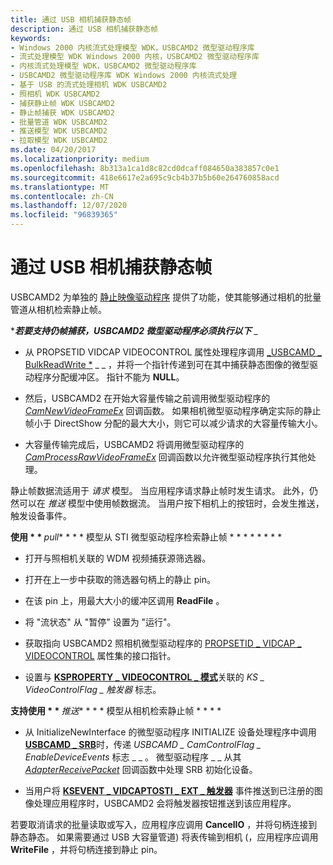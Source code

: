 ```yaml
---
title: 通过 USB 相机捕获静态帧
description: 通过 USB 相机捕获静态帧
keywords:
- Windows 2000 内核流式处理模型 WDK，USBCAMD2 微型驱动程序库
- 流式处理模型 WDK Windows 2000 内核，USBCAMD2 微型驱动程序库
- 内核流式处理模型 WDK，USBCAMD2 微型驱动程序库
- USBCAMD2 微型驱动程序库 WDK Windows 2000 内核流式处理
- 基于 USB 的流式处理相机 WDK USBCAMD2
- 照相机 WDK USBCAMD2
- 捕获静止帧 WDK USBCAMD2
- 静止帧捕获 WDK USBCAMD2
- 批量管道 WDK USBCAMD2
- 推送模型 WDK USBCAMD2
- 拉取模型 WDK USBCAMD2
ms.date: 04/20/2017
ms.localizationpriority: medium
ms.openlocfilehash: 8b313a1ca1d8c82cd0dcaff084650a383857c0e1
ms.sourcegitcommit: 418e6617e2a695c9cb4b37b5b60e264760858acd
ms.translationtype: MT
ms.contentlocale: zh-CN
ms.lasthandoff: 12/07/2020
ms.locfileid: "96839365"
---
```

# <a name="capturing-still-frames-from-a-usb-camera"></a>通过 USB 相机捕获静态帧





USBCAMD2 为单独的 [静止映像驱动程序](../image/still-image-drivers.md) 提供了功能，使其能够通过相机的批量管道从相机检索静止帧。

***<em>若要支持仍帧捕获，USBCAMD2 微型驱动程序必须执行以下</em>** _

-   从 PROPSETID VIDCAP VIDEOCONTROL 属性处理程序调用 [_USBCAMD \_ BulkReadWrite *](/windows-hardware/drivers/ddi/usbcamdi/nc-usbcamdi-pfnusbcamd_bulkreadwrite) \_ \_ ，并将一个指针传递到可在其中捕获静态图像的微型驱动程序分配缓冲区。 指针不能为 **NULL**。

-   然后，USBCAMD2 在开始大容量传输之前调用微型驱动程序的 [*CamNewVideoFrameEx*](/windows-hardware/drivers/ddi/usbcamdi/nc-usbcamdi-pcam_new_frame_routine_ex) 回调函数。 如果相机微型驱动程序确定实际的静止帧小于 DirectShow 分配的最大大小，则它可以减少请求的大容量传输大小。

-   大容量传输完成后，USBCAMD2 将调用微型驱动程序的 [*CamProcessRawVideoFrameEx*](/windows-hardware/drivers/ddi/usbcamdi/nc-usbcamdi-pcam_process_raw_frame_routine_ex) 回调函数以允许微型驱动程序执行其他处理。

静止帧数据流适用于 *请求* 模型。 当应用程序请求静止帧时发生请求。 此外，仍然可以在 *推送* 模型中使用帧数据流。 当用户按下相机上的按钮时，会发生推送，触发设备事件。

*<strong>* 使用 * * *</strong> pull** * * * 模型从 STI 微型驱动程序检索静止帧 * * * * * * * *

-   打开与照相机关联的 WDM 视频捕获源筛选器。

-   打开在上一步中获取的筛选器句柄上的静止 pin。

-   在该 pin 上，用最大大小的缓冲区调用 **ReadFile** 。

-   将 "流状态" 从 "暂停" 设置为 "运行"。

-   获取指向 USBCAMD2 照相机微型驱动程序的 [PROPSETID \_ VIDCAP \_ VIDEOCONTROL](./propsetid-vidcap-videocontrol.md) 属性集的接口指针。

-   设置与 [**KSPROPERTY \_ VIDEOCONTROL \_ 模式**](./ksproperty-videocontrol-mode.md)关联的 *KS \_ VideoControlFlag \_ 触发器* 标志。

*<strong>* 支持使用 * * *</strong> 推送** * * * 模型从相机检索静止帧 * * * *

-   从 InitializeNewInterface 的微型驱动程序 INITIALIZE 设备处理程序中调用 [**USBCAMD \_ SRB**](/windows-hardware/drivers/ddi/usbcamdi/nf-usbcamdi-usbcamd_initializenewinterface)时，传递 *USBCAMD \_ CamControlFlag \_ EnableDeviceEvents* 标志 \_ \_ 。 微型驱动程序 \_ \_ 从其 [*AdapterReceivePacket*](/windows-hardware/drivers/ddi/usbcamdi/nc-usbcamdi-padapter_receive_packet_routine) 回调函数中处理 SRB 初始化设备。

-   当用户将 [**KSEVENT \_ VIDCAPTOSTI \_ EXT \_ 触发器**](./ksevent-vidcaptosti-ext-trigger.md) 事件推送到已注册的图像处理应用程序时，USBCAMD2 会将触发器按钮推送到该应用程序。

若要取消请求的批量读取或写入，应用程序应调用 **CancelIO** ，并将句柄连接到静态静态。 如果需要通过 USB 大容量管道) 将表传输到相机 (，应用程序应调用 **WriteFile** ，并将句柄连接到静止 pin。

 

